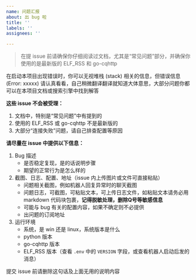 ```yaml
---
name: 问题汇报
about: 出 bug 啦
title: ''
labels: ''
assignees: ''

---
```


> 在提 issue 前请确保你仔细阅读过文档，尤其是“常见问题”部分，并确保你使用的是最新版的 ELF_RSS 和 go-cqhttp

在启动本项目出现错误时，你可以无视堆栈 (stack) 相关的信息，但错误信息 (Error: xxxxx) 请认真看看，自己稍微翻译翻译就知道大体意思，大部分问题你都可以在本项目文档或搜索引擎中找到解答

**这些 issue 不会被受理：**

1. 文档中，特别是“常见问题”中有提到的
2. 使用的 ELF_RSS 或 go-cqhttp 不是最新版的
3. 大部分“连接失败”问题，请自己排查配置等原因

**请尽量在 issue 中提供以下信息：**

1. Bug 描述
    - 是否稳定复现，是的话说明步骤
    - 期望的正常行为是怎么样的
2. 截图、日志、配置、地址（issue 内上传图片或文件可直接粘贴）
    - 问题相关截图，例如机器人回复异常时的聊天截图
    - 问题日志，可截图，可粘贴文本，可上传日志文件，如粘贴文本请务必用 markdown 代码块包裹，**记得脱敏处理，删除Q号等敏感信息**
    - 可能与 bug 有关的配置内容，如果不确定则不必提供
    - 出问题的订阅地址
3. 运行环境
    - 系统，是 win 还是 linux，系统版本是什么
    - python 版本
    - go-cqhttp 版本
    - ELF_RSS 版本（查看 `.env` 中的 `VERSION` 字段，或查看机器人启动后发的消息）

提交 issue 前请删除这句话及上面无用的说明内容
